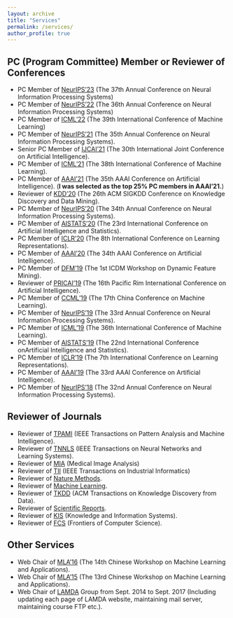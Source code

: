 ```yaml
---
layout: archive
title: "Services"
permalink: /services/
author_profile: true
---
```


PC (Program Committee) Member or Reviewer of Conferences
---
- PC Member of [NeurIPS’23](https://neurips.cc/Conferences/2023/) (The 37th Annual Conference on Neural Information Processing Systems)
- PC Member of [NeurIPS’22](https://neurips.cc/Conferences/2022/) (The 36th Annual Conference on Neural Information Processing Systems)
- PC Member of [ICML’22](https://icml.cc/Conferences/2022) (The 39th International Conference of Machine Learning)
- PC Member of [NeurIPS’21](https://neurips.cc/Conferences/2021/) (The 35th Annual Conference on Neural Information Processing Systems).
- Senior PC Member of [IJCAI’21](https://ijcai-21.org/) (The 30th International Joint Conference on Artificial Intelligence).
- PC Member of [ICML’21](https://icml.cc/Conferences/2021) (The 38th International Conference of Machine Learning).
- PC Member of [AAAI’21](https://aaai.org/Conferences/AAAI-21/) (The 35th AAAI Conference on Artificial Intelligence). (**I was selected as the top 25% PC members in AAAI’21.**)
- Reviewer of [KDD’20](https://www.kdd.org/kdd2020/) (The 26th ACM SIGKDD Conference on Knowledge Discovery and Data Mining).
- PC Member of [NeurIPS’20](https://neurips.cc/Conferences/2020/) (The 34th Annual Conference on Neural Information Processing Systems).
- PC Member of [AISTATS’20](https://aistats.org/aistats2020/) (The 23rd International Conference on Artificial Intelligence and Statistics).
- PC Member of [ICLR’20](https://iclr.cc/Conferences/2020) (The 8th International Conference on Learning Representations).
- PC Member of [AAAI’20](https://aaai.org/Conferences/AAAI-20/) (The 34th AAAI Conference on Artificial Intelligence).
- PC Member of [DFM’19](https://www.escience.cn/people/chenpinghou/icdm19workshopDFM.html?from=timeline) (The 1st ICDM Workshop on Dynamic Feature Mining).
- Reviewer of [PRICAI’19](https://pricai.org/2019/) (The 16th Pacific Rim International Conference on Artificial Intelligence).
- PC Member of [CCML’19](https://bdiri.gzu.edu.cn/ccml2019/paper.html) (The 17th China Conference on Machine Learning).
- PC Member of [NeurIPS’19](https://neurips.cc/Conferences/2019/) (The 33rd Annual Conference on Neural Information Processing Systems).
- PC Member of [ICML’19](https://icml.cc/Conferences/2019) (The 36th International Conference of Machine Learning).
- PC Member of [AISTATS’19](https://www.aistats.org/) (The 22nd International Conference onArtificial Intelligence and Statistics).
- PC Member of [ICLR’19](https://iclr.cc/Conferences/2019) (The 7th International Conference on Learning Representations).
- PC Member of [AAAI’19](https://neurips.cc/Conferences/2018/) (The 33rd AAAI Conference on Artificial Intelligence).
- PC Member of [NeurIPS’18](https://neurips.cc/Conferences/2018/) (The 32nd Annual Conference on Neural Information Processing Systems).

Reviewer of Journals
--- 
- Reviewer of [TPAMI](https://ieeexplore.ieee.org/xpl/RecentIssue.jsp?punumber=34) (IEEE Transactions on Pattern Analysis and Machine Intelligence).
- Reviewer of [TNNLS](https://ieeexplore.ieee.org/xpl/RecentIssue.jsp?punumber=5962385) (IEEE Transactions on Neural Networks and Learning Systems).
- Reviewer of [MIA](https://www.sciencedirect.com/journal/medical-image-analysis) (Medical Image Analysis)
- Reviewer of [TII](https://ieeexplore.ieee.org/xpl/RecentIssue.jsp?punumber=9424) (IEEE Transactions on Industrial Informatics)
- Reviewer of [Nature Methods](https://www.nature.com/nmeth/).
- Reviewer of [Machine Learning](https://www.springer.com/journal/10994).
- Reviewer of [TKDD](https://dl.acm.org/journal/tkdd) (ACM Transactions on Knowledge Discovery from Data).
- Reviewer of [Scientific Reports](https://www.nature.com/srep/).
- Reviewer of [KIS](https://www.springer.com/journal/10115) (Knowledge and Information Systems).
- Reviewer of [FCS](https://link.springer.com/journal/11704) (Frontiers of Computer Science).


Other Services
---
- Web Chair of [MLA’16](https://www.lamda.nju.edu.cn/conf/mla16/) (The 14th Chinese Workshop on Machine Learning and Applications).
- Web Chair of [MLA’15](https://www.lamda.nju.edu.cn/conf/mla15/) (The 13rd Chinese Workshop on Machine Learning and Applications).
- Web Chair of [LAMDA](https://www.lamda.nju.edu.cn/) Group from Sept. 2014 to Sept. 2017 (Including updating each page of LAMDA
website, maintaining mail server, maintaining course FTP etc.).
